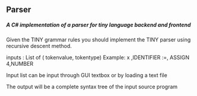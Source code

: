 ## Parser
##### A C# implementation of a parser for tiny language backend and frontend 

Given the TINY grammar rules you should implement the TINY parser using recursive
descent method.

inputs :
List of ( tokenvalue, tokentype)
Example:
x ,IDENTIFIER
:=, ASSIGN
4,NUMBER


Input list can be input through GUI textbox or by loading a text file

The output will be a complete syntax tree of the input source program



